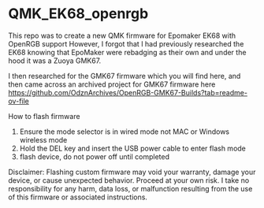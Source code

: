 # QMK_EK68_openrgb
This repo was to create a new QMK firmware for Epomaker EK68 with OpenRGB support
However, I forgot that I had previously researched the EK68 knowing that EpoMaker were rebadging as their own and under the hood it was a Zuoya GMK67.

I then researched for the GMK67 firmware which you will find here, and then came across an archived project for GMK67 firmware here 
https://github.com/OdznArchives/OpenRGB-GMK67-Builds?tab=readme-ov-file

How to flash firmware
1. Ensure the mode selector is in wired mode not MAC or Windows wireless mode
2. Hold the DEL key and insert the USB power cable to enter flash mode
3. flash device, do not power off until completed

Disclaimer:
Flashing custom firmware may void your warranty, damage your device, or cause unexpected behavior. Proceed at your own risk. I take no responsibility for any harm, data loss, or malfunction resulting from the use of this firmware or associated instructions.
